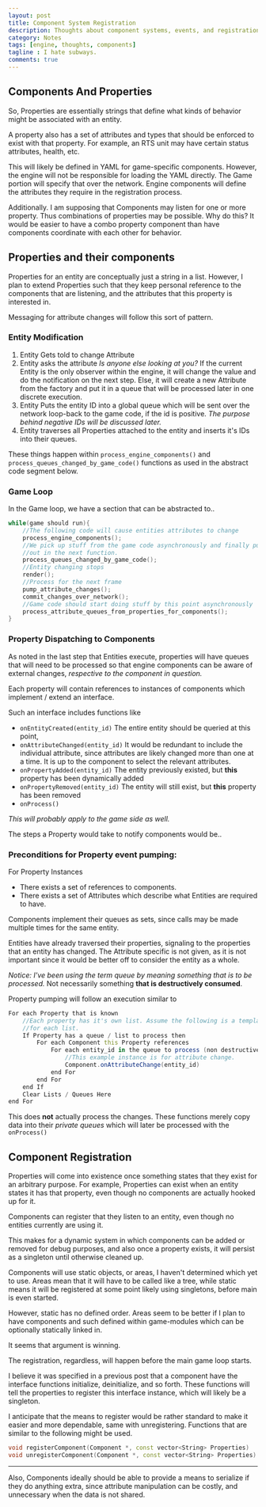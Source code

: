 ```yaml
---
layout: post
title: Component System Registration
description: Thoughts about component systems, events, and registration
category: Notes
tags: [engine, thoughts, components]
tagline : I hate subways.  
comments: true
---
```



## Components And Properties

So, Properties are essentially strings that define what kinds of 
behavior might be associated with an entity.

A property also has a set of attributes and types that should be
enforced to exist with that property. For example, an RTS unit
may have certain status attributes, health, etc.

This will likely be defined in YAML for game-specific components.
However, the engine will not be responsible for loading the YAML
directly. The Game portion will specify that over the network.
Engine components will define the attributes they require in the
registration process.

Additionally. I am supposing that Components may listen for one
or more property. Thus combinations of properties may be possible.
Why do this? It would be easier to have a combo property component
than have components coordinate with each other for behavior.
<!--more-->


## Properties and their components
Properties for an entity are conceptually just a string in a list.
However, I plan to extend Properties such that they keep personal 
reference to the components that are listening, and the attributes
that this property is interested in. 

Messaging for attribute changes will follow this sort of pattern.

### Entity Modification

1. Entity Gets told to change Attribute
2. Entity asks the attribute *Is anyone else looking at you?*
    If the current Entity is the only observer within the engine,
    it will change the value and do the notification on the next
    step. Else, it will create a new Attribute from the factory
    and put it in a queue that will be processed later in one
    discrete execution.
3. Entity Puts the entity ID into a global queue which will be
    sent over the network loop-back to the game code, if the id
    is positive. *The purpose behind negative IDs will be discussed
    later.*
4. Entity traverses all Properties attached to the entity and
    inserts it's IDs into their queues.

These things happen within `process_engine_components()` and 
`process_queues_changed_by_game_code()` functions as used in the 
abstract code segment below.

### Game Loop

In the Game loop, we have a section that can be abstracted to..

```cpp
while(game should run){
    //The following code will cause entities attributes to change
    process_engine_components();
    //We pick up stuff from the game code asynchronously and finally pump them
    //out in the next function.
    process_queues_changed_by_game_code();
    //Entity changing stops
    render();
    //Process for the next frame
    pump_attribute_changes();
    commit_changes_over_network(); 
    //Game code should start doing stuff by this point asynchronously
    process_attribute_queues_from_properties_for_components();
}
```

### Property Dispatching to Components

As noted in the last step that Entities execute, properties
will have queues that will need to be processed so that 
engine components can be aware of external changes, *respective
to the component in question.*

Each property will contain references to instances of components
which implement / extend an interface. 

Such an interface includes functions like

+ `onEntityCreated(entity_id)` 
    The entire entity should be queried at this point,
+ `onAttributeChanged(entity_id)` 
    It would be redundant to include the individual attribute,
    since attributes are likely changed more than one at a time.
    It is up to the component to select the relevant attributes.
+ `onPropertyAdded(entity_id)`
    The entity previously existed, but **this** property has been
    dynamically added
+ `onPropertyRemoved(entity_id)`
    The entity will still exist, but **this** property has been removed
+ `onProcess()`

*This will probably apply to the game side as well.*

The steps a Property would take to notify components would be..

### Preconditions for Property event pumping:

For Property Instances

+ There exists a set of references to components.
+ There exists a set of Attributes which describe what Entities are 
    required to have.

Components implement their queues as sets, since calls may be made
multiple times for the same entity.

Entities have already traversed their properties, signaling to the 
properties that an entity has changed. The Attribute specific is not
given, as it is not important since it would be better off to consider
the entity as a whole.

*Notice: I've been using the term queue by meaning something that is to
be processed.* Not necessarily something **that is destructively consumed**.

Property pumping will follow an execution similar to

```actionscript
For each Property that is known
    //Each property has it's own list. Assume the following is a template
    //for each list.
    If Property has a queue / list to process then
        For each Component this Property references
            For each entity_id in the queue to process (non destructively)
                //This example instance is for attribute change.
                Component.onAttributeChange(entity_id)
            end For
        end For
    end If
    Clear Lists / Queues Here
end For
```

This does **not** actually process the changes. These functions
merely copy data into their *private queues* which will later be
processed with the `onProcess()`

## Component Registration

Properties will come into existence once something states that
they exist for an arbitrary purpose. For example, Properties can
exist when an entity states it has that property, even though no
components are actually hooked up for it.

Components can register that they listen to an entity, even though
no entities currently are using it.

This makes for a dynamic system in which components can be added
or removed for debug purposes, and also once a property exists, 
it will persist as a singleton until otherwise cleaned up.

Components will use static objects, or areas, I haven't determined
which yet to use. Areas mean that it will have to be called
like a tree, while static means it will be registered at some point
likely using singletons, before main is even started.

However, static has no defined order. Areas seem to be better if 
I plan to have components and such defined within game-modules 
which can be optionally statically linked in.

It seems that argument is winning.

The registration, regardless, will happen before the main game loop starts. 

I believe it was specified in a previous post that a component have the
interface functions initialize, deinitialize, and so forth. These functions
will tell the properties to register this interface instance, which will
likely be a singleton. 

I anticipate that the means to register would be rather standard to make
it easier and more dependable, same with unregistering. 
Functions that are similar to the following might be used.

```cpp
void registerComponent(Component *, const vector<String> Properties)
void unregisterComponent(Component *, const vector<String> Properties)
```

----

Also, Components ideally should be able to provide a means to serialize
if they do anything extra, since attribute manipulation can be costly,
and unnecessary when the data is not shared.